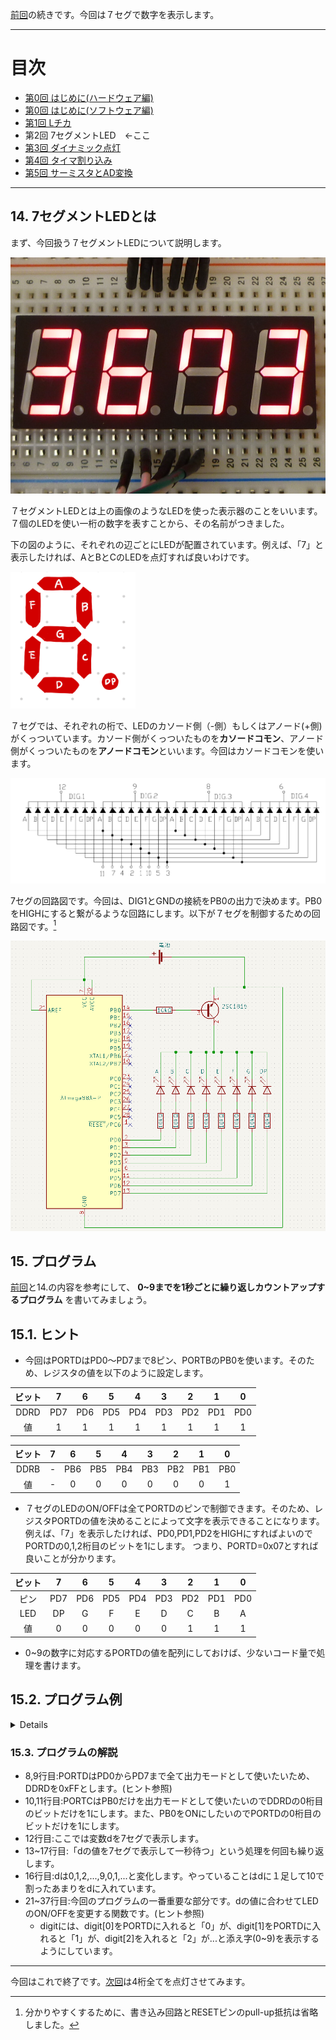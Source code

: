 [前回](https://github.com/TitechMeister/Device-ATmega88_Board/tree/main/docs/day1/)の続きです。今回は７セグで数字を表示します。

---

# 目次

* [第0回 はじめに(ハードウェア編)](https://github.com/TitechMeister/Device-ATmega88_Board/tree/main/docs/day0/)
* [第0回 はじめに(ソフトウェア編)](https://github.com/TitechMeister/Device-ATmega88_Board/tree/main/docs/day0.5/)
* [第1回 Lチカ](https://github.com/TitechMeister/Device-ATmega88_Board/tree/main/docs/day1/)
* 第2回 7セグメントLED　←ここ
* [第3回 ダイナミック点灯](https://github.com/TitechMeister/Device-ATmega88_Board/tree/main/docs/day3/)
* [第4回 タイマ割り込み](https://github.com/TitechMeister/Device-ATmega88_Board/tree/main/docs/day4/)
* [第5回 サーミスタとAD変換](https://github.com/TitechMeister/Device-ATmega88_Board/tree/main/docs/day5/)

---

## 14. 7セグメントLEDとは

まず、今回扱う７セグメントLEDについて説明します。

![](img/fig1.jpg)

７セグメントLEDとは上の画像のようなLEDを使った表示器のことをいいます。７個のLEDを使い一桁の数字を表すことから、その名前がつきました。

下の図のように、それぞれの辺ごとにLEDが配置されています。例えば、「7」と表示したければ、AとBとCのLEDを点灯すれば良いわけです。

<img src="img/fig2.png" width="200px"></img>

７セグでは、それぞれの桁で、LEDのカソード側（-側）もしくはアノード(+側)がくっついています。カソード側がくっついたものを**カソードコモン**、アノード側がくっついたものを**アノードコモン**といいます。今回はカソードコモンを使います。

![](img/fig3.png)

7セグの回路図です。今回は、DIG1とGNDの接続をPB0の出力で決めます。PB0をHIGHにすると繋がるような回路にします。以下が７セグを制御するための回路図です。[^1]

![](img/fig4.png)

## 15. プログラム

[前回](https://github.com/TitechMeister/Device-ATmega88_Board/tree/main/docs/day1/)と14.の内容を参考にして、 __0~9までを1秒ごとに繰り返しカウントアップするプログラム__ を書いてみましょう。


## 15.1. ヒント


* 今回はPORTDはPD0～PD7まで8ピン、PORTBのPB0を使います。そのため、レジスタの値を以下のように設定します。

|ビット|7|6|5|4|3|2|1|0|
|:-:|:-:|:-:|:-:|:-:|:-:|:-:|:-:|:-:|
|DDRD|PD7|PD6|PD5|PD4|PD3|PD2|PD1|PD0|
|値|1|1|1|1|1|1|1|1|

|ビット|7|6|5|4|3|2|1|0|
|:-:|:-:|:-:|:-:|:-:|:-:|:-:|:-:|:-:|
|DDRB|-|PB6|PB5|PB4|PB3|PB2|PB1|PB0|
|値|-|0|0|0|0|0|0|1|

* ７セグのLEDのON/OFFは全てPORTDのピンで制御できます。そのため、レジスタPORTDの値を決めることによって文字を表示できることになります。
例えば、「7」を表示したければ、PD0,PD1,PD2をHIGHにすればよいのでPORTDの0,1,2桁目のビットを1にします。
つまり、PORTD=0x07とすれば良いことが分かります。

|ビット|7|6|5|4|3|2|1|0|
|:-:|:-:|:-:|:-:|:-:|:-:|:-:|:-:|:-:|
|ピン|PD7|PD6|PD5|PD4|PD3|PD2|PD1|PD0|
|LED|DP|G|F|E|D|C|B|A|
|値|0|0|0|0|0|1|1|1|

* 0~9の数字に対応するPORTDの値を配列にしておけば、少ないコード量で処理を書けます。

## 15.2. プログラム例

<details>

```cpp
#include<avr/io.h>
#include<util/delay.h>


void display(int);

int main(void){
	DDRD=0xFF;
	PORTD=0b00000000;
	DDRB=0x01;
	PORTB=0x01;
	int d=0;
	while(1){
		display(d);
		_delay_ms(1000);
		d=(d+1)%10;
	}
	return 0;
}

void display(int d){
	/*ピンの接続:
	 * PORTD:
	 * 	0 -> A		
	 * 	1 -> B		    A
	 * 	2 -> C		  +---+
	 * 	3 -> D		F | G |B
	 * 	4 -> E		  +---|
	 * 	5 -> F		E |   |C
	 * 	6 -> G		  +---+ .
	 * 	7 -> DP		    D   DP
	 * */
	const unsigned char digit[]={0x3F,0x06,0x5B,0x4F,0x66,0x6D,0x7D,0x07,0x7F,0x6F};
	if(0<=d && d<=9){
		PORTD=digit[d];
	}
}
```
</details>


### 15.3. プログラムの解説

* 8,9行目:PORTDはPD0からPD7まで全て出力モードとして使いたいため、DDRDを0xFFとします。(ヒント参照)
* 10,11行目:PORTCはPB0だけを出力モードとして使いたいのでDDRDの0桁目のビットだけを1にします。また、PB0をONにしたいのでPORTDの0桁目のビットだけを1にします。
* 12行目:ここでは変数dを7セグで表示します。
* 13~17行目:「dの値を7セグで表示して一秒待つ」という処理を何回も繰り返します。
* 16行目:dは0,1,2,...,9,0,1,...と変化します。やっていることはdに１足して10で割ったあまりをdに入れています。
* 21~37行目:今回のプログラムの一番重要な部分です。dの値に合わせてLEDのON/OFFを変更する関数です。(ヒント参照)
	* digitには、digit[0]をPORTDに入れると「0」が、digit[1]をPORTDに入れると「1」が、digit[2]を入れると「2」が...と添え字(0~9)を表示するようにしています。

---

今回はこれで終了です。[次回](https://github.com/TitechMeister/Device-ATmega88_Board/tree/main/docs/day3)は4桁全てを点灯させてみます。

[^1]: 分かりやすくするために、書き込み回路とRESETピンのpull-up抵抗は省略しました。